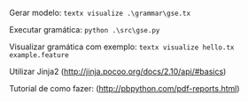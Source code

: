 Gerar modelo: `textx visualize .\grammar\gse.tx`

Executar gramática: `python .\src\gse.py`

Visualizar gramática com exemplo: `textx visualize hello.tx example.feature`

Utilizar Jinja2 (http://jinja.pocoo.org/docs/2.10/api/#basics)

Tutorial de como fazer: (http://pbpython.com/pdf-reports.html)